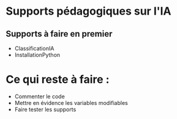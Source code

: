 # Supports pédagogiques sur l'IA

## Supports à faire en premier 
- ClassificationIA
- InstallationPython

# Ce qui reste à faire :
- Commenter le code
- Mettre en évidence les variables modifiables
- Faire tester les supports

